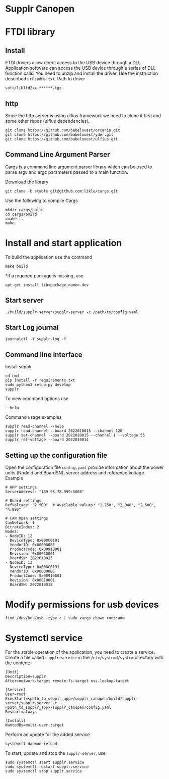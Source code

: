 # Supplr Canopen

# FTDI library
## Install
FTDI drivers allow direct access to the USB device through a DLL. Application software can access the USB device through a series of DLL function calls. You need to unzip and install the driver. Use the instruction described in `ReadMe.txt`. Path to driver
```
soft/libftd2xx-******.tgz
```

## http
Since the http server is using ulfius framework we need to clone it first and some other repos (ulfius dependencies).

```
git clone https://github.com/babelouest/orcania.git
git clone https://github.com/babelouest/yder.git
git clone https://github.com/babelouest/ulfius.git
```

## Command Line Argument Parser
Сargs is a command line argument parser library which can be used to parse argv and argc parameters passed to a main function.

Download the library
```
git clone -b stable git@github.com:likle/cargs.git
```
Use the following to compile Cargs
```
mkdir cargs/build
cd cargs/build
cmake ..
make
```

# Install and start application
To build the application use the command
```
make build
```
*if a required package is missing, use
```
apt-get install lib<package_name>-dev
```

## Start server
```
./build/supplr-server/supplr-server -c /path/to/config.yaml
```

## Start Log journal
```
journalctl -t supplr-log -f
```

## Command line interface
Install supplr
```
cd cmd
pip install -r requirements.txt
sudo python3 setup.py develop
supplr
```
To view command options use
```
--help
```
Command usage examples
```
supplr read-channel --help
supplr read-channel --board 2022010015 --channel 120
supplr set-channel --board 2022010015 --channel 1 --voltage 55
supplr ref-voltage --board 2022010014
```

## Setting up the configuration file
Open the configuration file `config.yaml` provide information about the power units (NodeId and BoardSN), server address and reference voltage. Example
```
# APP settings
ServerAddress: "159.93.78.999:5008"

# Board settings
RefVoltage: "2.500"  # Available values: "1.250", "2.048", "2.500", "4.096"

# CAN Open settings
CanNetwork: 1
BitrateIndex: 2
Nodes:
- NodeID: 12
  DeviceType: 0x008C0191
  VendorID: 0x000000BE
  ProductCode: 0x00910001
  Revision: 0x00010001
  BoardSN: 2022010015
- NodeID: 13
  DeviceType: 0x008C0191
  VendorID: 0x000000BE
  ProductCode: 0x00910001
  Revision: 0x00010001
  BoardSN: 2022010018
```

# Modify permissions for usb devices
```
find /dev/bus/usb -type c | sudo xargs chown root:adm
```

# Systemctl service
For the stable operation of the application, you need to create a service. Create a file called `supplr.service` in the `/etc/systemd/system` directory with the content:
```
[Unit]
Description=supplr
After=network.target remote-fs.target nss-lookup.target

[Service]
User=root
ExecStart=<path_to_supplr_app>/supplr_canopen/build/supplr-server/supplr-server -c <path_to_supplr_app>/supplr_canopen/config.yaml
Restart=always

[Install]
WantedBy=multi-user.target
```
Perform an update for the added service
```
systemctl daemon-reload
```
To start, update and stop the `supplr-server`, use
```
sudo systemctl start supplr.service
sudo systemctl restart supplr.service
sudo systemctl stop supplr.service
